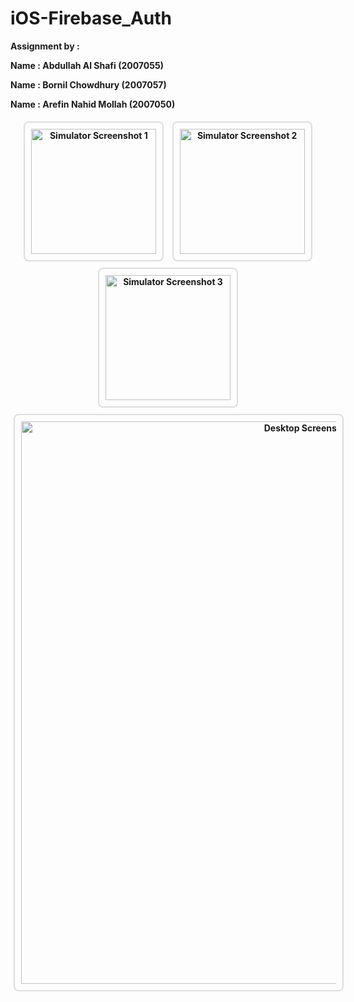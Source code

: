 # iOS-Firebase_Auth

<b> Assignment by : </p>
Name : Abdullah Al Shafi (2007055) </p>
Name : Bornil Chowdhury (2007057) </p>
Name : Arefin Nahid Mollah (2007050) </p>
<div align="center">
  <img src="https://github.com/user-attachments/assets/25424e89-ad9d-494c-945f-bed2e85fd1b8" alt="Simulator Screenshot 1" width="200" style="border: 2px solid #ddd; padding: 10px; margin: 5px; border-radius: 8px;">
  <img src="https://github.com/user-attachments/assets/61f8f8b8-1569-4a85-88af-caa09846cf84" alt="Simulator Screenshot 2" width="200" style="border: 2px solid #ddd; padding: 10px; margin: 5px; border-radius: 8px;">
  <img src="https://github.com/user-attachments/assets/77601235-8cec-4ab8-894b-149b8c5aa9a7" alt="Simulator Screenshot 3" width="200" style="border: 2px solid #ddd; padding: 10px; margin: 5px; border-radius: 8px;">
  <br>
  <img src="https://github.com/user-attachments/assets/c3f0d128-a75a-4f26-a600-da93c0fc8d2a" alt="Desktop Screenshot" width="900" style="border: 2px solid #ddd; padding: 10px; margin: 5px; border-radius: 8px;">
</div>
